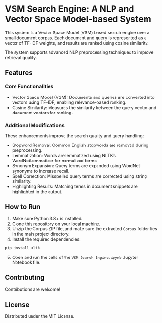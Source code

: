 # VSM Search Engine: A NLP and Vector Space Model-based System

This system is a Vector Space Model (VSM) based search engine over a small document corpus. Each document and query is represented as a vector of TF-IDF weights, and results are ranked using cosine similarity.

The system supports advanced NLP preprocessing techniques to improve retrieval quality.

## Features

### Core Functionalities
- Vector Space Model (VSM): Documents and queries are converted into vectors using TF-IDF, enabling relevance-based ranking.
- Cosine Similarity: Measures the similarity between the query vector and document vectors for ranking.
 
### Additional Modifications
These enhancements improve the search quality and query handling:

- Stopword Removal: Common English stopwords are removed during preprocessing.
- Lemmatization: Words are lemmatized using NLTK’s WordNetLemmatizer for normalized forms.
- Synonym Expansion: Query terms are expanded using WordNet synonyms to increase recall.
- Spell Correction: Misspelled query terms are corrected using string similarity.
- Highlighting Results: Matching terms in document snippets are highlighted in the output.
 
## How to Run

1. Make sure Python 3.8+ is installed.
2. Clone this repository on your local machine.
3. Unzip the Corpus ZIP file, and make sure the extracted `Corpus` folder lies in the main project directory.
4. Install the required dependencies: 
```bash
pip install nltk
```
5. Open and run the cells of the `VSM Search Engine.ipynb` Jupyter Notebook file.

## Contributing

Contributions are welcome!

## License

Distributed under the MIT License.
